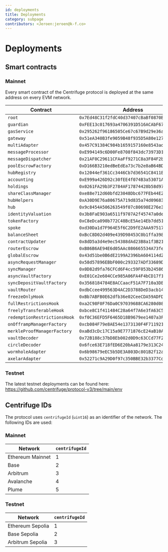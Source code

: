 ```yaml
---
id: deployments
title: Deployments
category: subpage
contributors: <Jeroen:jeroen@k-f.co>
---
```


# Deployments

## Smart contracts

### Mainnet

Every smart contract of the Centrifuge protocol is deployed at the same address on every EVM network.

| Contract          | Address |
|------------------|----|
| `root` | `0x7Ed48C31f2fdC40d37407cBaBf0870B2b688368f` |
| `guardian` | `0xFEE13c017693a4706391D516ACAbF6789D5c3157` |
| `gasService` | `0x295262f96186505Ce67c67B9d29e36ad1f9EAe88` |
| `gateway` | `0x51eA340B3fe9059B48f935D5A80e127d587B6f89` |
| `multiAdapter` | `0x457C91384C984b1659157160e8543adb12BC5317` |
| `messageProcessor` | `0xE994149c6D00Fe8708f843dc73973D1E7205530d` |
| `messageDispatcher` | `0x21AF0C29611CFAaFf9271C8a3F84F2bC31d59132` |
| `poolEscrowFactory` | `0xD166B3210edBeEdEa73c7b2e8aB64BDd30c980E9` |
| `hubRegistry` | `0x12044ef361Cc3446Cb7d36541C8411EE4e6f52cb` |
| `accounting` | `0xE999a426D92c30fEE4f074B3a53071A6e935419F` |
| `holdings` | `0x0261FA29b3F2784AF17874428b58d971b6652C47` |
| `shareClassManager` | `0xe88e712d60bfd23048Dbc677FEb44E2145F2cDf4` |
| `hubHelpers` | `0xA30D9E76a80675A719d835a74d09683AD2CB71EE` |
| `hub` | `0x9c8454A506263549f07c80698E276e3622077098` |
| `identityValuation` | `0x3b8FaE903a6511f9707A2f45747a0de3B747711f` |
| `tokenFactory` | `0xC8eDca090b772C48BcE5Ae14Eb7dd517cd70A32C` |
| `spoke` | `0xd30Da1d7F964E5f6C2D9fE2AAA97517F6B23FA2B` |
| `balanceSheet` | `0xBcC8D02d409e439D98453C0b1ffa398dFFb31fda` |
| `contractUpdater` | `0x8dD5a3d4e9ec54388dAd23B8a1f3B2159B2f2D85` |
| `routerEscrow` | `0xB86B6AE94E6d05AAc086665534A73fee557EE9F6` |
| `globalEscrow` | `0x43d51be0B6dE2199A2396bA604114d24383F91E9` |
| `asyncRequestManager` | `0x58d57896EBbF000c293327ADf33689D0a7Fd3d9A` |
| `syncManager` | `0x0D82d9fa76CFCd6F4cc59F053b2458665C6CE773` |
| `asyncVaultFactory` | `0xE01Ce2e604CCe985A06FA4F4bCD17f1F08417BF3` |
| `syncDepositVaultFactory` | `0x3568184784E8ACCaacF51A7F710a3DE0144E4f29` |
| `vaultRouter` | `0xdbCcee499563D4AC2D3788DeD3acb14FB92B175D` |
| `freezeOnlyHook` | `0xBb7ABFB0E62dfb36e02CeeCDA59ADFD71f50c88e` |
| `fullRestrictionsHook` | `0xa2C98F0F76Da0C97039688CA6280d082942d0b48` |
| `freelyTransferableHook` | `0xbce8C1f411484C28a64f7A6e3fA63C56b6f3dDDE` |
| `redemptionRestrictionsHook` | `0xf0C36EFD5F6465D18B9679ee1407a3FC9A2955dD` |
| `onOfframpManagerFactory` | `0xcb084F79e8AE54e1373130F4F7119214FCe972a9` |
| `merkleProofManagerFactory` | `0xaBd3cDc17C15a9E7771876cE24aB10A8E722781d` |
| `vaultDecoder` | `0x72B188c37bD8Eb002d0D9c63CCd77F2Ff71d272e` |
| `circleDecoder` | `0x6fce63E718fED6E20bAa8179e313C24cbF2EDa24` |
| `wormholeAdapter` | `0x6b98679eEC5b5DE3A803Dc801B2f12aDdDCD39Ec` |
| `axelarAdapter` | `0x52271c9A29D0f97c350BBE32b3377CdD26026d0a` |

### Testnet

The latest testnet deployments can be found here: https://github.com/centrifuge/protocol-v3/tree/main/env

## Centrifuge IDs

The protocol uses `centrifugeId` (`uint16`) as an identifier of the network. The following IDs are used:

### Mainnet

| Network          | `centrifugeId` |
|------------------|----|
| Ethereum Mainnet | 1  |
| Base             | 2  |
| Arbitrum         | 3  |
| Avalanche        | 4  |
| Plume            | 5  |

### Testnet

| Network          | `centrifugeId` |
|------------------|----|
| Ethereum Sepolia | 1  |
| Base Sepolia     | 2  |
| Arbitrum Sepolia | 3  |